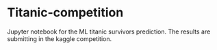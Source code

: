 # Titanic-competition

Jupyter notebook for the ML titanic survivors prediction. The results are submitting in the kaggle competition.
